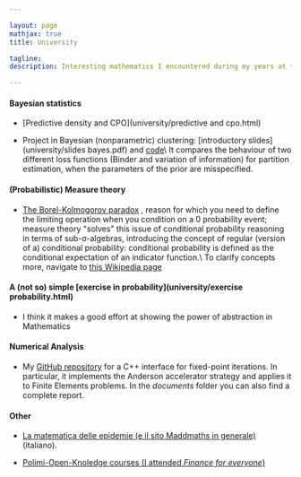 ```yaml
---

layout: page
mathjax: true
title: University

tagline:
description: Interesting mathematics I encountered during my years at the uni

---
```


#### Bayesian statistics

- [Predictive density and CPO](university/predictive and cpo.html)

- Project in Bayesian (nonparametric) clustering: [introductory slides](university/slides bayes.pdf) and [code](https://github.com/martinoischia/BayesianStatisticsProject)\\
It compares the behaviour of two different loss functions (Binder and variation of information)
for partition estimation, when the parameters of the prior are misspecified.

#### (Probabilistic) Measure theory


- [The Borel-Kolmogorov paradox](https://en.wikipedia.org/wiki/Borel%E2%80%93Kolmogorov_paradox)
, reason for which you need to define the limiting operation when you condition on a
0 probability event; measure theory "solves" this issue of conditional probability reasoning in terms
of sub-σ-algebras, introducing the concept of regular (version of a) conditional probability: conditional 
probability is defined as the conditional expectation of an indicator function.\\
To clarify concepts more, navigate to [this Wikipedia page](https://en.wikipedia.org/wiki/Conditional_probability_distribution#Measure-theoretic_formulation)

#### A (not so) simple [exercise in probability](university/exercise probability.html)
- I think it makes a good effort at showing the power of abstraction in Mathematics

#### Numerical Analysis
- My [GitHub repository](https://github.com/martinoischia/Anderson-acceleration) for a C++ interface for fixed-point iterations. In particular, it implements
the Anderson accelerator strategy and applies it to Finite Elements problems. In the *documents*
folder you can also find a complete report.

#### Other
- [La matematica delle epidemie (e il sito Maddmaths in generale)](http://maddmaths.simai.eu/divulgazione/focus/epidemie-matematica/) (italiano).

- [Polimi-Open-Knoledge courses (I attended *Finance for everyone*)](https://www.pok.polimi.it/)